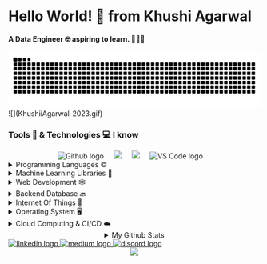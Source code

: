# Hello World! 👋 from Khushi Agarwal
#### A Data Engineer 🤓 aspiring to learn. 👩🏻‍💻
  
  <img src="https://raw.githubusercontent.com/KhushiiAgarwal/KhushiiAgarwal/output/snake.svg" alt="Snake animation" />
  ![](KhushiiAgarwal-2023.gif)

### Tools 🔨 & Technologies 💻 I know
 <div align="center">
  <img src="https://cdn.jsdelivr.net/gh/devicons/devicon/icons/github/github-original-wordmark.svg" height="40" alt="Github logo"  />  <img width="12" />   
  <img src="https://cdn.jsdelivr.net/gh/devicons/devicon@latest/icons/git/git-original-wordmark.svg" height="40" /> <img width="12" />
  <img src="https://cdn.jsdelivr.net/gh/devicons/devicon@latest/icons/githubactions/githubactions-original.svg" height="40"/> <img width="12" />
  <img src="https://cdn.jsdelivr.net/gh/devicons/devicon/icons/vscode/vscode-original-wordmark.svg" height="40" alt="VS Code logo"  />  <img width="12" />
 </div>       
                    
<details>
  <summary> Programming Languages ©️ </summary>
  <div align="center">
  <img src="https://cdn.jsdelivr.net/gh/devicons/devicon/icons/c/c-original.svg" height="40" alt="c logo"  />  <img width="12" />
  <img src="https://cdn.jsdelivr.net/gh/devicons/devicon/icons/java/java-original-wordmark.svg" height="40" alt="java logo"  />  <img width="12" />
  <img src="https://cdn.jsdelivr.net/gh/devicons/devicon/icons/python/python-original-wordmark.svg" height="40" alt="python logo"  />  <img width="12" />
  </div>
</details>
  
  <details>
  <summary> Machine Learning Libraries 🤖 </summary>
  <div align="center">
 <img src="https://cdn.jsdelivr.net/gh/devicons/devicon/icons/numpy/numpy-original-wordmark.svg" height="40" alt="numpy logo"  />  <img width="12" />
 <img src="https://cdn.jsdelivr.net/gh/devicons/devicon/icons/pandas/pandas-original-wordmark.svg" height="40" alt="pandas logo"  />  <img width="12" />
<img src="https://cdn.jsdelivr.net/gh/devicons/devicon@latest/icons/matplotlib/matplotlib-original-wordmark.svg" height="40" alt="Matplotlib logo"  />  <img width="12" />   <img src="https://cdn.jsdelivr.net/gh/devicons/devicon@latest/icons/plotly/plotly-original-wordmark.svg" height="40" alt="Plotly logo"  />  <img width="12" />  
 <img src="https://cdn.jsdelivr.net/gh/devicons/devicon@latest/icons/pytorch/pytorch-original-wordmark.svg" height="40" alt="Pytorch logo"  />  <img width="12" />
 <img src="https://cdn.jsdelivr.net/gh/devicons/devicon@latest/icons/scikitlearn/scikitlearn-original.svg" height="40" alt="Scikit logo"  />  <img width="12" />
  <img src="https://cdn.jsdelivr.net/gh/devicons/devicon/icons/tensorflow/tensorflow-original-wordmark.svg" height="40" alt="TensorFlow logo" />  <img width="12" />
  <img src="https://cdn.jsdelivr.net/gh/devicons/devicon/icons/r/r-original.svg" height="40" alt="r logo"  />  <img width="12" /> 
    <img src="https://cdn.jsdelivr.net/gh/devicons/devicon/icons/rstudio/rstudio-original.svg" height="40" alt="R-studio logo"  />  <img width="12" />  
  <img src="https://cdn.jsdelivr.net/gh/devicons/devicon/icons/jupyter/jupyter-original-wordmark.svg" height="40" alt="Jupyter logo" />  <img width="12" />
  <img src="https://cdn.jsdelivr.net/gh/devicons/devicon/icons/kaggle/kaggle-original-wordmark.svg" height="40" alt="Kaggle logo"  />  <img width="12" />
  </div>
  </details>
  
  <details>
  <summary> Web Development 🕸️</summary>
      <div align="center">
  <img src="https://cdn.jsdelivr.net/gh/devicons/devicon/icons/html5/html5-original-wordmark.svg" height="40" alt="html5 logo"  />  <img width="12" />
  <img src="https://cdn.jsdelivr.net/gh/devicons/devicon/icons/css3/css3-original-wordmark.svg" height="40" alt="css3 logo"  />  <img width="12" />
  <img src="https://cdn.jsdelivr.net/gh/devicons/devicon/icons/php/php-original.svg" height="40" alt="php logo"  />  <img width="12" />
  <img src="https://cdn.jsdelivr.net/gh/devicons/devicon/icons/nodejs/nodejs-original-wordmark.svg" height="40" alt="nodejs logo"  />  <img width="12" />
  <img src="https://cdn.jsdelivr.net/gh/devicons/devicon/icons/javascript/javascript-original.svg" height="40" alt="javascript logo"  />  <img width="12" />
  <img src="https://cdn.jsdelivr.net/gh/devicons/devicon/icons/jquery/jquery-original-wordmark.svg" height="40" alt="JQuery logo"  />  <img width="12" /> 
  <img src="https://cdn.jsdelivr.net/gh/devicons/devicon/icons/react/react-original-wordmark.svg" height="40" alt="react logo"  />  <img width="12" />
  <img src="https://cdn.jsdelivr.net/gh/devicons/devicon/icons/express/express-original-wordmark.svg" height="40" alt="express logo"  />  <img width="12" />
  <img src="https://cdn.jsdelivr.net/gh/devicons/devicon/icons/spring/spring-original-wordmark.svg" height="40" alt="Spring Boot Logo" />  <img width="12" />
  </div>
  </details>
  
<details>
  <summary>Backend Database 🔙 </summary>    <div align="center">
  <img src="https://cdn.jsdelivr.net/gh/devicons/devicon/icons/firebase/firebase-plain-wordmark.svg" height="40" alt="firebase logo"  />  <img width="12" />
  <img src="https://cdn.jsdelivr.net/gh/devicons/devicon/icons/mysql/mysql-original-wordmark.svg" height="40" alt="mysql logo"  />  <img width="12" />
   </div>
  </details>
  
<details>
  <summary> Internet Of Things 🛜</summary>    
  <div align="center">
  <img src="https://cdn.jsdelivr.net/gh/devicons/devicon/icons/embeddedc/embeddedc-original.svg" height="40" alt="Embedded C logo"  />  <img width="12" />
  <img src="https://cdn.jsdelivr.net/gh/devicons/devicon/icons/arduino/arduino-original-wordmark.svg" height="40" alt="Arduino logo"  />  <img width="12" /> 
  </div>
</details>  

  <details>
  <summary> Operating System 🖥️</summary>  
    <div align="center">
   <img src="https://cdn.jsdelivr.net/gh/devicons/devicon/icons/linux/linux-original.svg" height="40" alt="Linux logo"  />  <img width="12" />          
 <img src="https://cdn.jsdelivr.net/gh/devicons/devicon/icons/bash/bash-original.svg" height="40" alt="Bash logo" />  <img width="12" />
<img src="https://cdn.jsdelivr.net/gh/devicons/devicon@latest/icons/windows11/windows11-original.svg" />      
   </div>
  </details>
 
 <details>
  <summary> Cloud Computing & CI/CD ☁️</summary>
  <div align="center">
  <img src="https://cdn.jsdelivr.net/gh/devicons/devicon/icons/amazonwebservices/amazonwebservices-original-wordmark.svg" height="40" alt="AWS logo"  />  <img width="12" />
  <img src="https://cdn.jsdelivr.net/gh/devicons/devicon/icons/docker/docker-original-wordmark.svg" height="40" alt="Docker logo"  />  <img width="12" />
  <img src="https://cdn.jsdelivr.net/gh/devicons/devicon/icons/googlecloud/googlecloud-original-wordmark.svg" height="40" alt="GCP logo"  />  <img width="12" />
  <img src="https://cdn.jsdelivr.net/gh/devicons/devicon/icons/kubernetes/kubernetes-plain-wordmark.svg" height="40" alt="Kubernetes logo"  />  <img width="12" />
</div>
</details>



<div align="center">
<details>
  <summary> My Github Stats </summary>
  <div align="center">
  <img src="https://github-readme-stats.vercel.app/api?username=khushiiagarwal&show_icons=true&include_all_commits=true&count_private=true&disable_animations=false&theme=cobalt&locale=en&hide_border=false&order=1" alt="stats graph"  />
    
  <img src="https://github-readme-stats.vercel.app/api/top-langs?username=khushiiagarwal&locale=en&hide_title=false&layout=compact&card_width=320&langs_count=8&theme=cobalt&hide_border=false&order=2" alt="languages graph"  />
  <br> 
  <img src="https://streak-stats.demolab.com?user=khushiiagarwal&locale=en&mode=daily&theme=cobalt&hide_border=false&border_radius=5&order=3" height="150" alt="streak graph"  /> 
  <br>
<a href="https://github-trophies.vercel.app/?username=KhushiiAgarwal" target="_blank">
  <img src="https://github-trophies.vercel.app/?username=KhushiiAgarwal&theme=discord&margin-w=4&margin-h=4&column=4&row=2">
</a>

 <a href="https://github-profile-summary-cards.vercel.app/api/cards/profile-details?username=KhushiiAgarwal">
          <img width="715" src="https://github-profile-summary-cards.vercel.app/api/cards/profile-details?username=KhushiiAgarwal&theme=cobalt"/>
        </a>
  <!-- <img src="https://github-contributor-stats.vercel.app/api?username=KhushiiAgarwal&combine_all_yearly_contributions=true&limit=3&radius=16&theme=cobalt&area=true&order=5" height="100" alt="activity-graph graph"/> -->
  <a href="https://github-profile-summary-cards.vercel.app/api/cards/repos-per-language?username=KhushiiAgarwal">
          <img src="https://github-profile-summary-cards.vercel.app/api/cards/repos-per-language?username=KhushiiAgarwal&theme=cobalt"/>
        </a>
        
<a href="https://github-profile-summary-cards.vercel.app/api/cards/most-commit-language?username=KhushiiAgarwal&">
    <img src="https://github-profile-summary-cards.vercel.app/api/cards/most-commit-language?username=KhushiiAgarwal&theme=cobalt"/>
        </a>
    <br>    
<a href="https://github-profile-summary-cards.vercel.app/api/cards/stats?username=KhushiiAgarwal">
    <img src="https://github-profile-summary-cards.vercel.app/api/cards/stats?username=KhushiiAgarwal&theme=cobalt"/> 
</a>

<a href="https://github-profile-summary-cards.vercel.app/api/cards/productive-time?username=KhushiiAgarwal&theme=cobalt">
   <img src="https://github-profile-summary-cards.vercel.app/api/cards/productive-time?username=KhushiiAgarwal&theme=cobalt"/>
</a>

        
  <img src="https://github-readme-activity-graph.vercel.app/graph?username=khushiiagarwal&radius=16&theme=monokai&order=6" height="300" alt="activity-graph graph"  />
  
</div>
</details>
  
</div>

<div align="left">
  <a href="https://www.linkedin.com/in/khushi-agarwal-a68090230/" target="_blank">
    <img src="https://raw.githubusercontent.com/maurodesouza/profile-readme-generator/master/src/assets/icons/social/linkedin/default.svg" width="52" height="40" alt="linkedin logo"  />
  </a>
  <a href="https://medium.com/@akhushiagarwal" target="_blank">
    <img src="https://raw.githubusercontent.com/maurodesouza/profile-readme-generator/master/src/assets/icons/social/medium/default.svg" width="52" height="40" alt="medium logo"  />
  </a>
  <a href="donutaskmyname" target="_blank">
    <img src="https://raw.githubusercontent.com/maurodesouza/profile-readme-generator/master/src/assets/icons/social/discord/default.svg" width="52" height="40" alt="discord logo"  />
  </a>
</div>

<div align="center">
  <img src="https://profile-counter.glitch.me/khushiiagarwal/count.svg?"  />
</div>
